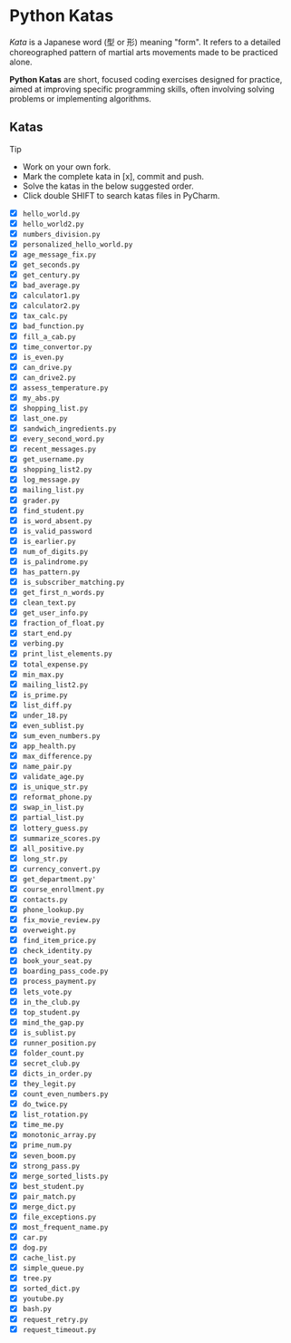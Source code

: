 # Python Katas

_Kata_ is a Japanese word (型 or 形) meaning "form". It refers to a detailed choreographed pattern of martial arts movements made to be practiced alone.

**Python Katas** are short, focused coding exercises designed for practice, aimed at improving specific programming skills, often involving solving problems or implementing algorithms.



## Katas

> [!TIP]
> - Work on your own fork.
> - Mark the complete kata in \[x], commit and push. 
> - Solve the katas in the below suggested order.
> - Click double SHIFT to search katas files in PyCharm.


- [X] `hello_world.py`
- [X] `hello_world2.py`
- [X] `numbers_division.py`
- [X] `personalized_hello_world.py`
- [X] `age_message_fix.py`
- [X] `get_seconds.py`
- [X] `get_century.py`
- [X] `bad_average.py`
- [X] `calculator1.py`
- [X] `calculator2.py`
- [X] `tax_calc.py`
- [X] `bad_function.py`
- [X] `fill_a_cab.py`
- [X] `time_convertor.py`
- [X] `is_even.py`
- [X] `can_drive.py`
- [X] `can_drive2.py`
- [X] `assess_temperature.py`
- [X] `my_abs.py`
- [X] `shopping_list.py`
- [X] `last_one.py`
- [X] `sandwich_ingredients.py`
- [X] `every_second_word.py`
- [X] `recent_messages.py`
- [X] `get_username.py`
- [X] `shopping_list2.py`
- [X] `log_message.py`
- [X] `mailing_list.py`
- [X] `grader.py`
- [X] `find_student.py`
- [X] `is_word_absent.py`
- [X] `is_valid_password`
- [X] `is_earlier.py`
- [X] `num_of_digits.py`
- [X] `is_palindrome.py`
- [X] `has_pattern.py`
- [X] `is_subscriber_matching.py`
- [X] `get_first_n_words.py`
- [X] `clean_text.py`
- [X] `get_user_info.py`
- [X] `fraction_of_float.py`
- [X] `start_end.py`
- [X] `verbing.py`
- [X] `print_list_elements.py`
- [X] `total_expense.py`
- [X] `min_max.py`
- [X] `mailing_list2.py`
- [X] `is_prime.py`
- [X] `list_diff.py`
- [X] `under_18.py`
- [X] `even_sublist.py`
- [X] `sum_even_numbers.py`
- [X] `app_health.py`
- [X] `max_difference.py`
- [X] `name_pair.py`
- [X] `validate_age.py`
- [X] `is_unique_str.py`     
- [X] `reformat_phone.py`    
- [X] `swap_in_list.py`      
- [X] `partial_list.py`      
- [X] `lottery_guess.py`     
- [X] `summarize_scores.py` 
- [X] `all_positive.py`      
- [X] `long_str.py`          
- [X] `currency_convert.py`  
- [X] `get_department.py'`   
- [X] `course_enrollment.py` 
- [X] `contacts.py`          
- [X] `phone_lookup.py`      
- [X] `fix_movie_review.py`  
- [X] `overweight.py`        
- [X] `find_item_price.py`   
- [X] `check_identity.py`    
- [X] `book_your_seat.py`    
- [X] `boarding_pass_code.py`
- [X] `process_payment.py`
- [X] `lets_vote.py`       
- [X] `in_the_club.py`     
- [X] `top_student.py`     
- [X] `mind_the_gap.py`    
- [X] `is_sublist.py`      
- [X] `runner_position.py` 
- [X] `folder_count.py`    
- [X] `secret_club.py`     
- [X] `dicts_in_order.py`  
- [X] `they_legit.py`
- [X] `count_even_numbers.py`
- [X] `do_twice.py`          
- [X] `list_rotation.py`     
- [X] `time_me.py`           
- [X] `monotonic_array.py`   
- [X] `prime_num.py`
- [X] `seven_boom.py`
- [X] `strong_pass.py`       
- [X] `merge_sorted_lists.py`
- [X] `best_student.py`
- [X] `pair_match.py`
- [X] `merge_dict.py`
- [X] `file_exceptions.py`
- [X] `most_frequent_name.py`
- [X] `car.py`
- [X] `dog.py`
- [X] `cache_list.py`
- [X] `simple_queue.py`
- [X] `tree.py`
- [X] `sorted_dict.py`
- [X] `youtube.py`
- [X] `bash.py`
- [X] `request_retry.py`
- [X] `request_timeout.py`

